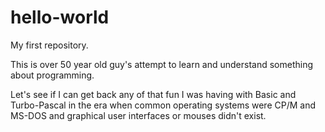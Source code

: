 # hello-world
My first repository.

This is over 50 year old guy's attempt to learn and understand something about programming.

Let's see if I can get back any of that fun I was having with Basic and Turbo-Pascal in the era
when common operating systems were CP/M and MS-DOS and graphical user interfaces or mouses didn't exist.

